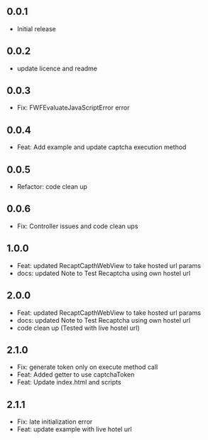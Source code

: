 ## 0.0.1

* Initial release

## 0.0.2
* update licence and readme

## 0.0.3
* Fix: FWFEvaluateJavaScriptError error

## 0.0.4
* Feat: Add example and update captcha execution method

## 0.0.5
* Refactor: code clean up

## 0.0.6
* Fix: Controller issues and code clean ups

## 1.0.0
* Feat: updated RecaptCapthWebView to take hosted url params
* docs: updated Note to Test Recaptcha using own hostel url

## 2.0.0
* Feat: updated RecaptCapthWebView to take hosted url params
* docs: updated Note to Test Recaptcha using own hostel url
* code clean up (Tested with live hostel url)

## 2.1.0
* Fix: generate token only on execute method call
* Feat: Added getter to use captchaToken
* Feat: Update index.html and scripts

## 2.1.1
* Fix: late initialization error
* Feat: update example with live hotel url

